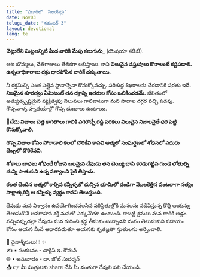 ```yaml
---
title: "ఎడారిలో  సెలయేర్లు"
date: Nov03
telugu_date: "నవంబర్ 3"
layout: devotional
lang: te
---
```


**చెట్లులేని మిట్టలన్నిటి మీద వారికి మేపు కలుగును**_ (యెషయా 49:9).

ఆట బొమ్మలు, చేతిగాజులు తేలికగా లభిస్తాయి. కాని **విలువైన వస్తువులు కొనాలంటే కష్టపడాలి. ఉన్నతాధికారాలు రక్తం ధారపోసిన వారికే దక్కుతాయి.**

 నీ రక్తమిచ్చి ఎంత ఎత్తైన స్థానాన్నెనా కొనుక్కోవచ్చు. పరిశుద్ధ శిఖరాలను చేరడానికి షరతు ఇదే. **నిజమైన శూరత్వం ఏమిటంటే తన రక్తాన్ని ఇతరుల కోసం ఒలికించడమే.** జీవితంలో అత్యుత్కృష్టమైన వ్యక్తిత్వపు విలువలు గాలివాటుగా మన పాదాల దగ్గర వచ్చి పడవు. గొప్పవాళ్ళ హృదయాల్లో గొప్ప దుఃఖాలు ఉంటాయి.

**📖చేదు నిజాలు చెత్త కాగితాలు గాలికి ఎగిరొచ్చే గడ్డి పరకలు విలువైన నిజాలనైతే ధర పెట్టి కొనుక్కోవాలి.**

**గొప్ప నిజాల కోసం పోరాడాలి కలలో దొరికేవి కావవి ఆత్మలో సంఘర్షణలో శోధనలో ఎదురు దెబ్బలో దొరికేవవి.**
 
**శోకాలు బాధలు శోధించే రోజున బలమైన దేవుడు తన చెయ్యి చాపి కరడుగట్టిన గుండె లోతుల్ని దున్ని పాతుకుని ఉన్న సత్యాలని పైకి తీస్తాడు.**

**కలత చెందిన ఆత్మలో కార్చిన కన్నీళ్ళలో దున్నిన భూమిలో దండిగా మొలకెత్తిన పంటలాగా సత్యం సాక్షాత్కరిస్తే ఆ కన్నీళ్ళు వ్యర్థం కావని తెలుస్తుంది.**

దేవుడు మన విశ్వాసం ఉపయోగించవలసిన పరిస్థితుల్లోకి మనలను నడిపిస్తున్న కొద్దీ ఆయన్ను తెలుసుకొనే అవగాహన శక్తి మనలో ఎక్కువౌతూ ఉంటుంది. కాబట్టి శ్రమలు మన దారికి అడ్డం వచ్చినప్పుడల్లా దేవుడు మన గురించి శ్రద్ధ తీసుకుంటున్నాడని మనం తెలుసుకుని సహాయం కోసం ఆయన మీదే ఆధారపడుతూ ఆయనకు కృతజ్ఞతా స్తుతులను అర్పించాలి.

<div class="blessing">🙏 <span class="bless-text">దైవాశ్శీసులు!!!</span> ✨</div>

<div class="credit">✍️ <span class="credit-text">▪ సంకలనం - చార్లెస్ ఇ. కౌమన్</span></div>
<div class="credit">🌐 <span class="credit-text">▪ అనువాదం - డా. జోబ్ సుదర్శన్</span></div>


<div class="share">📤 👉 <span class="share-text">మీ మిత్రులకు share చేసి మీ వంతుగా దేవుని పని చేయండి.</span></div>
